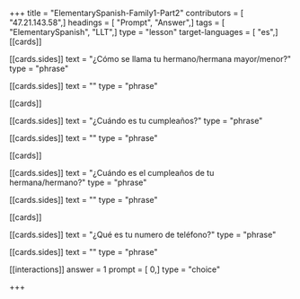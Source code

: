 +++
title = "ElementarySpanish-Family1-Part2"
contributors = [ "47.21.143.58",]
headings = [ "Prompt", "Answer",]
tags = [ "ElementarySpanish", "LLT",]
type = "lesson"
target-languages = [ "es",]
[[cards]]

[[cards.sides]]
text = "¿Cómo se llama tu hermano/hermana mayor/menor?"
type = "phrase"

[[cards.sides]]
text = ""
type = "phrase"

[[cards]]

[[cards.sides]]
text = "¿Cuándo es tu cumpleaños?"
type = "phrase"

[[cards.sides]]
text = ""
type = "phrase"

[[cards]]

[[cards.sides]]
text = "¿Cuándo es el cumpleaños de tu hermana/hermano?"
type = "phrase"

[[cards.sides]]
text = ""
type = "phrase"

[[cards]]

[[cards.sides]]
text = "¿Qué es tu numero de teléfono?"
type = "phrase"

[[cards.sides]]
text = ""
type = "phrase"

[[interactions]]
answer = 1
prompt = [ 0,]
type = "choice"

+++

